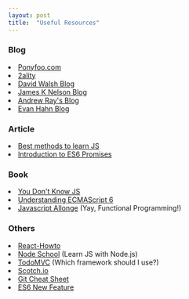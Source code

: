 ```yaml
---
layout: post
title:  "Useful Resources"
---
```


<h3>Blog</h3>
<li><a href="https://ponyfoo.com/">Ponyfoo.com</a></li>
<li><a href="http://www.2ality.com/">2ality</a></li>
<li><a href="https://davidwalsh.name/">David Walsh Blog</a></li>
<li><a href="http://jamesknelson.com/">James K Nelson Blog</a></li>
<li><a href="http://blog.andrewray.me/">Andrew Ray's Blog</a></li>
<li><a href="http://evanhahn.com/">Evan Hahn Blog</a></li>

<h3>Article</h3>
<li><a href="https://psdtowp.net/learn-javascript.html">Best methods to learn JS</a></li>
<li><a href="http://jamesknelson.com/grokking-es6-promises-the-four-functions-you-need-to-avoid-callback-hell/">Introduction to ES6 Promises</a></li>

<h3>Book</h3>
<li><a href="https://github.com/getify/You-Dont-Know-JS">You Don't Know JS</a></li>
<li><a href="https://leanpub.com/understandinges6/read">Understanding ECMAScript 6</a></li>
<li><a href="https://leanpub.com/javascriptallongesix/read#simple-partial">Javascript Allonge</a> (Yay, Functional Programming!)</li>


<h3>Others</h3>
<li><a href="https://github.com/petehunt/react-howto?utm_campaign=linkplug&utm_source=linkplug&utm_medium=linkplug&utm_content=linkplug&utm_term=linkplug#learning-npm">React-Howto</a></li>
<li><a href="http://nodeschool.io/">Node School</a> (Learn JS with Node.js)</li>
<li><a href="http://todomvc.com/">TodoMVC</a> (Which framework should I use?)</li>
<li><a href="https://scotch.io/">Scotch.io</a></li>
<li><a href="http://zeroturnaround.com/rebellabs/git-commands-and-best-practices-cheat-sheet/">Git Cheat Sheet</a></li>
<li><a href="http://es6-features.org/">ES6 New Feature</a></li>